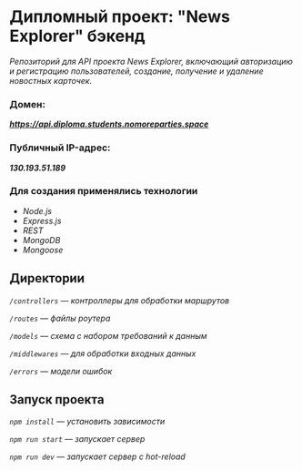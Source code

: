 # Дипломный проект: "News Explorer" бэкенд

*Репозиторий для API проекта News Explorer, включающий авторизацию и регистрацию пользователей, создание, получение и удаление новостных карточек.* 

### Домен: 
***https://api.diploma.students.nomoreparties.space***

### Публичный IP-адрес: 
***130.193.51.189***

### Для создания применялись технологии

+ *Node.js*
+ *Express.js*
+ *REST*
+ *MongoDB*
+ *Mongoose*

## Директории

*`/controllers` — контроллеры для обработки маршрутов*

*`/routes` — файлы роутера*

*`/models` — схема с набором требований к данным*

*`/middlewares` — для обработки вхoдных данных*

*`/errors` — модели ошибок*

## Запуск проекта

*`npm install` — установить зависимости*

*`npm run start` — запускает сервер*

*`npm run dev` — запускает сервер с hot-reload*

